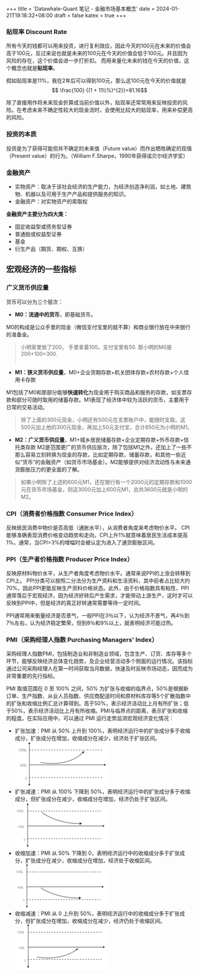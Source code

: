 +++
title = 'Datawhale-Quant 笔记 - 金融市场基本概念'
date = 2024-01-21T19:18:32+08:00
draft = false
katex = true
+++

### 贴现率 Discount Rate
所有今天的钱都可以用来投资，进行复利效应，因此今天的100元在未来的价值会高于100元，反过来说也就是未来的100元在今天的价值会低于100元。并且因为风险的存在，这个价值会进一步打折扣。
而用来量化未来的钱在今天的价值，这个概念也就是**贴现率**。

假如贴现率是11%，我在2年后可以得到100元，那么这100元在今天的价值就是$$ \frac{100} {(1 + 11\\%)^{2}}=81.16$$

除了直接用作将未来现金折算成当前价值以外，贴现率还常常用来反映投资的风险。在考虑未来不确定性较大的现金流时，会使用比较大的贴现率，用来补偿更高的风险。

### 投资的本质
投资是为了获得可能但并不确定的未来值（Future value）而作出牺牲确定的现值（Present value）的行为。（William F.Sharpe，1990年获得诺贝尔经济学奖）

### 金融资产
- 实物资产：取决于该社会经济的生产能力，为经济创造净利润，如土地、建筑物、机器以及可用于生产产品和提供服务的知识。 
- 金融资产：对实物资产的索取权

**金融资产主要分为四大类：**
- 固定收益型或债务型证券
- 普通股或权益型证券
- 基金
- 衍生产品（期货、期权、互换）

## 宏观经济的一些指标
### 广义货币供应量
货币可以分为三个层次：
- **M0：流通中的货币**，即基础货币。

M0的构成是公众手里的现金（微信支付宝里的就不算）和商业银行放在中央银行的准备金。
>小明家里放了200， 手里拿着100，支付宝里有50. 那小明的M0是200+100=300.  <br /><br />

- **M1：狭义货币供应量**，M0+企业货期存款+机关团体存款+农村存款+个人信用卡存款

M1包括了M0和那部分能够**快速转化**为现金用于购买商品和服务的存款，如支票存款和部分可随时取用的储蓄存款。M1表现了经济体中较为活跃的货币，主要用于日常的交易活动。
> 除了上面的300元现金，小明还有500元在支票账户中，能随时支取。这500元加上他的300元现金，再加上50元支付宝，合计850元为小明的M1。

- **M2：广义货币供应量**，M1+城乡居民储蓄存款+企业定期存款+外币存款+信托类存款
M2是范围更广的货币供应层次，除了包括M1之外，还加上了一些不那么容易立刻转换为现金的存款，比如定期存款，储蓄存款，和其他一些近似“货币”的金融资产（如货币市场基金）。M2能够提供对经济流动性与未来通货膨胀压力的更全面的了解。
> 如果小明除了上述的600元M1，还在银行有一个2000元的定期存款和1000元在货币市场基金，则这3000元加上600元M1，总共3600元就是小明的M2。

### CPI（消费者价格指数 Consumer Price Index）
反映居民消费中物价是否高低（通胀水平），从消费者角度来考虑物价水平。
CPI能够准确表现消费价格变动趋势和走向，CPI上升1%就意味着居民生活成本提高1%。通常，当CPI>3%的增幅时会被认定为进入了通货膨胀区间。

### PPI（生产者价格指数 Producer Price Index）
反映原材料物价水平，从生产者角度考虑物价水平。通常来说PPI的上涨会转移到CPI上。
PPI分类可以按照二分法分为生产资料和生活资料，其中前者占比较大约70%，因此PPI更能反映生产资料价格状态。此外，由于价格指数具有粘性，PPI通常落后于宏观经济，因为经济好转后产生需求，才能带动上游生产，这时才可以反映到PPI中，但是经济的真正好转通常需要等待一定时间。

PPI通常用来衡量经济是否景气，一般PPI在3％以下，认为经济不景气，再4％到7％左右，认为经济稳定繁荣，但到8％和9%以上，就表明经济可能过热。

### PMI（采购经理人指数 Purchasing Managers' Index）
采购经理人指数PMI，包括制造业和非制造业领域，包含生产、订货、库存等多个环节，能够反映经济总体变化趋势，及企业经营活动多个侧面的运行情况。该指标通过公司采购经理人在第一时间获取当月数据，快速及时反映市场动态，因而成为非常重要的先行指标。

PMI 取值范围在 0 至 100% 之间，50% 为扩张与收缩的临界点，50%是根据新订单、生产指数、从业人员指数、供应商配送时间和原材料库存等5个扩散指数中的扩张和收缩比例汇总计算得到。高于50%，表示经济活动比上月有所扩张；低于50%，表示经济活动比上月有所收缩。PMI与临界点的距离，表示扩张和收缩的程度。在实际应用中，可以通过 PMI 运行走势监测宏观经济变化情况：
- 扩张加速：PMI 从 50% 上升到 100%，表明经济运行中的扩张成分多于收缩成分，扩张成分在增加，收缩成分在减少，经济处于扩张区间。
![](/img/finance_01/ch02_2.1_04.png)
- 扩张减速：PMI 从 100% 下降到 50%，表明经济运行中的扩张成分多于收缩成分，但扩张成分在减少，收缩成分在增加，经济仍处于扩张区间。
![](/img/finance_01/ch02_2.1_05.png)
- 收缩加速：PMI 从 50% 下降到 0，表明经济运行中的收缩成分多于扩张成分，扩张成分在减少，收缩成分在增加，经济处于收缩区间。
![](/img/finance_01/ch02_2.1_06.png)
- 收缩减速：PMI 从 0 上升到 50%，表明经济运行中的收缩成分多于扩张成分，但扩张成分在增加，收缩成分在减少，经济仍处于收缩区间。
![](/img/finance_01/ch02_2.1_07.png)